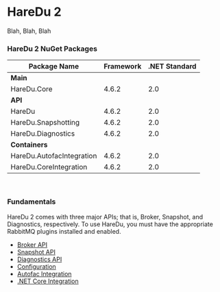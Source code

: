 # HareDu 2

Blah, Blah, Blah

### HareDu 2 NuGet Packages

| Package Name | Framework | .NET Standard |
|---| --- | --- |
| **Main** |  |  |
| HareDu.Core | 4.6.2 | 2.0 |
| **API** |  |  |
| HareDu | 4.6.2 | 2.0 |
| HareDu.Snapshotting | 4.6.2 | 2.0 |
| HareDu.Diagnostics | 4.6.2 | 2.0 |
| **Containers** | | |
| HareDu.AutofacIntegration | 4.6.2 | 2.0 |
| HareDu.CoreIntegration | 4.6.2 | 2.0 |

<br>

### Fundamentals
HareDu 2 comes with three major APIs; that is, Broker, Snapshot, and Diagnostics, respectively. To use HareDu, you must have the appropriate RabbitMQ plugins installed and enabled.

- [Broker API](https://github.com/ahives/HareDu2/blob/master/docs/broker-api.md)
- [Snapshot API](https://github.com/ahives/HareDu2/blob/master/docs/snapshot-api.md)
- [Diagnostics API](https://github.com/ahives/HareDu2/blob/master/docs/diagnostics-api.md)
- [Configuration](https://github.com/ahives/HareDu2/blob/master/docs/configuration.md)
- [Autofac Integration](https://github.com/ahives/HareDu2/blob/master/docs/autofac-integration.md)
- [.NET Core Integration](https://github.com/ahives/HareDu2/blob/master/docs/core-integration.md)

